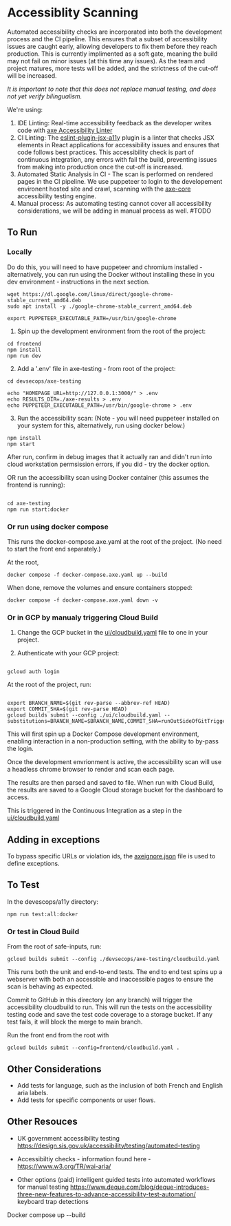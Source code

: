 # Accessiblity Scanning

Automated accessibility checks are incorporated into both the development process and the CI pipeline. This ensures that a subset of accessibility issues are caught early, allowing developers to fix them before they reach production. This is currently implimented as a soft gate, meaning the build may not fail on minor issues (at this time any issues). As the team and project matures, more tests will be added, and the strictness of the cut-off will be increased.

_It is important to note that this does not replace manual testing, and does not yet verify bilingualism._

We're using:

1. IDE Linting: Real-time accessibility feedback as the developer writes code with [axe Accessibility Linter](https://marketplace.visualstudio.com/items?itemName=deque-systems.vscode-axe-linter)
2. CI Linting: The [eslint-plugin-jsx-a11y](https://www.npmjs.com/package/eslint-plugin-jsx-a11y) plugin is a linter that checks JSX elements in React applications for accessibility issues and ensures that code follows best practices. This accessibility check is part of continuous integration, any errors with fail the build, preventing issues from making into production once the cut-off is increased.
3. Automated Static Analysis in CI - The scan is performed on rendered pages in the CI pipeline. We use puppeteer to login to the developement environent hosted site and crawl, scanning with the [axe-core](https://github.com/dequelabs/axe-core) accessibility testing engine.
4. Manual process: As automating testing cannot cover all accessibility considerations, we will be adding in manual process as well. #TODO

## To Run

### Locally

Do do this, you will need to have puppeteer and chromium installed - alternatively, you can run using the Docker without installing these in you dev environment - instructions in the next section.

```
wget https://dl.google.com/linux/direct/google-chrome-stable_current_amd64.deb
sudo apt install -y ./google-chrome-stable_current_amd64.deb

export PUPPETEER_EXECUTABLE_PATH=/usr/bin/google-chrome
```

1. Spin up the development environment from the root of the project:

```
cd frontend
npm install
npm run dev
```

2. Add a '.env' file in axe-testing - from root of the project:

```
cd devsecops/axe-testing

echo "HOMEPAGE_URL=http://127.0.0.1:3000/" > .env
echo RESULTS_DIR=./axe-results > .env
echo PUPPETEER_EXECUTABLE_PATH=/usr/bin/google-chrome > .env
```

3. Run the accessibility scan:
   (Note - you will need puppeteer installed on your system for this, alternatively, run using docker below.)

```
npm install
npm start
```

After run, confirm in debug images that it actually ran and didn't run into cloud workstation permsission errors, if you did - try the docker option.

OR run the accessibility scan using Docker container (this assumes the frontend is running):

```

cd axe-testing
npm run start:docker

```

<!-- docker build -t axe-scan .

docker run --rm \
 -e HOMEPAGE_URL=https://3000-my-workstation.cluster-5sn52swtxneecwkdgwfk2ddxuo.cloudworkstations.dev \
axe-scan -->

### Or run using docker compose

This runs the docker-compose.axe.yaml at the root of the project. (No need to start the front end separately.)

At the root,

```
docker compose -f docker-compose.axe.yaml up --build
```

When done, remove the volumes and ensure containers stopped:

```
docker compose -f docker-compose.axe.yaml down -v
```

### Or in GCP by manualy triggering Cloud Build

1. Change the GCP bucket in the [ui/cloudbuild.yaml](../ui/cloudbuild.yaml) file to one in your project.

2. Authenticate with your GCP project:

```

gcloud auth login

```

At the root of the project, run:

```

export BRANCH_NAME=$(git rev-parse --abbrev-ref HEAD)
export COMMIT_SHA=$(git rev-parse HEAD)
gcloud builds submit --config ./ui/cloudbuild.yaml --substitutions=BRANCH_NAME=$BRANCH_NAME,COMMIT_SHA=runOutSideOfGitTrigger-$COMMIT_SHA

```

This will first spin up a Docker Compose development environment, enabling interaction in a non-production setting, with the ability to by-pass the login.

Once the development envrionment is active, the accessibility scan will use a headless chrome browser to render and scan each page.

The results are then parsed and saved to file. When run with Cloud Build, the results are saved to a Google Cloud storage bucket for the dashboard to access.

This is triggered in the Continuous Integration as a step in the [ui/cloudbuild.yaml](../../ui/cloudbuild.yaml)

## Adding in exceptions

To bypass specific URLs or violation ids, the [axeignore.json](./axeignore.json) file is used to define exceptions.

## To Test

In the devescops/a11y directory:

```
npm run test:all:docker
```

### Or test in Cloud Build

From the root of safe-inputs, run:

```
gcloud builds submit --config ./devsecops/axe-testing/cloudbuild.yaml
```

This runs both the unit and end-to-end tests. The end to end test spins up a webserver with both an accessible and inaccessible pages to ensure the scan is behaving as expected.

Commit to GitHub in this directory (on any branch) will trigger the accessibility cloudbuild to run. This will run the tests on the accessibility testing code and save the test code coverage to a storage bucket. If any test fails, it will block the merge to main branch.

Run the front end from the root with

```
gcloud builds submit --config=frontend/cloudbuild.yaml .
```

## Other Considerations

- Add tests for language, such as the inclusion of both French and English aria labels.
- Add tests for specific components or user flows.

## Other Resouces

- UK government accessibility testing
  https://design.sis.gov.uk/accessibility/testing/automated-testing

- Accessibiltiy checks - information found here - https://www.w3.org/TR/wai-aria/

- Other options (paid) intelligent guided tests into automated workflows for manual testing
  https://www.deque.com/blog/deque-introduces-three-new-features-to-advance-accessibility-test-automation/
  keyboard trap detections

Docker compose up --build
